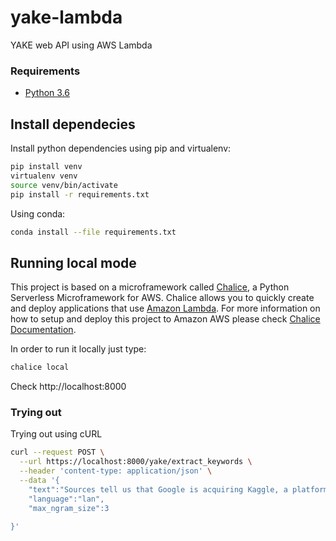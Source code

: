 # yake-lambda
YAKE web API using AWS Lambda

### Requirements

* [Python 3.6](https://www.python.org/)
 
## Install dependecies

Install python dependencies using pip and virtualenv:

```sh 
pip install venv
virtualenv venv
source venv/bin/activate
pip install -r requirements.txt
```
Using conda:

```sh  
conda install --file requirements.txt
```

## Running local mode

This project is based on a microframework called [Chalice](https://github.com/aws/chalice/), a Python Serverless Microframework for AWS. Chalice allows you to quickly create and deploy applications that use [Amazon Lambda](https://aws.amazon.com/lambda/). For more information on how to setup and deploy this project to Amazon AWS please check [Chalice Documentation](https://github.com/aws/chalice/). 

In order to run it locally just type:

```sh
chalice local
```

Check http://localhost:8000

### Trying out

Trying out using cURL

```sh
curl --request POST \
  --url https://localhost:8000/yake/extract_keywords \
  --header 'content-type: application/json' \
  --data '{
	"text":"Sources tell us that Google is acquiring Kaggle, a platform that hosts data science and machine learning competitions. Details about the transaction remain somewhat vague , but given that Google is hosting its Cloud Next conference in San Francisco this week, the official announcement could come as early as tomorrow.  Reached by phone, Kaggle co-founder CEO Anthony Goldbloom declined to deny that the acquisition is happening. Google itself declined '\''to comment on rumors'\''.",
	"language":"lan",
	"max_ngram_size":3
	
}'
```